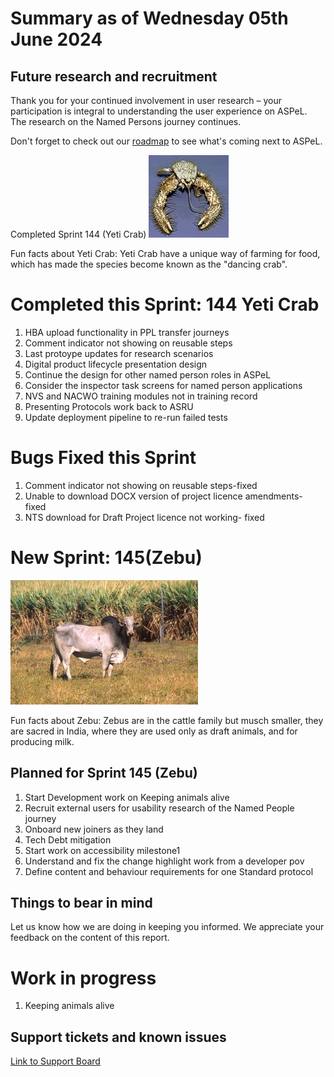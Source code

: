 # Summary as of Wednesday 05th June 2024



## Future research and recruitment 

Thank you for your continued involvement in user research – your participation is integral to understanding the user experience on ASPeL. The research on the Named Persons journey continues.  
 


Don't forget to check out our [roadmap](https://roadmap.prodpad.com/937455be-8d08-11ed-aa53-2a7db0eb1d9c) to see what's coming next to ASPeL.




Completed Sprint 144 (Yeti Crab)
![Andrew Thurber, Oregon State University, CC BY-SA 2.0 <https://creativecommons.org/licenses/by-sa/2.0>, via Wikimedia Commons](graphs/128px-Yeti_crab.jpg)





Fun facts about Yeti Crab: Yeti Crab have a unique way of farming for food, which has made the species become known as the "dancing crab".


# Completed this Sprint: 144 Yeti Crab
1) HBA upload functionality in PPL transfer journeys
2) Comment indicator not showing on reusable steps
3) Last protoype updates for research scenarios
4) Digital product lifecycle presentation design
5) Continue the design for other named person roles in ASPeL
6) Consider the inspector task screens for named person applications
7) NVS and NACWO training modules not in training record
8) Presenting Protocols work back to ASRU
9) Update deployment pipeline to re-run failed tests




# Bugs Fixed this Sprint
1) Comment indicator not showing on reusable steps-fixed
2) Unable to download DOCX version of project licence amendments- fixed
3) NTS download for Draft Project licence not working- fixed



# New Sprint: 145(Zebu)








![Scott Bauer, USDA ARS, Public domain, via Wikimedia Commons](graphs/Zebu.jpg)






Fun facts about Zebu: Zebus are in the cattle family but musch smaller, they are sacred in India, where they are used only as draft animals, and for producing milk.




 

## Planned for Sprint 145 (Zebu)
1) Start Development work on Keeping animals alive			
2) Recruit external users for usability research of the Named People journey
3) Onboard new joiners as they land
4) Tech Debt mitigation
5) Start work on accessibility milestone1
6) Understand and fix the change highlight work from a developer pov
7) Define content and behaviour requirements for one Standard protocol

   


## Things to bear in mind
Let us know how we are doing in keeping you informed. We appreciate your feedback on the content of this report.

# Work in progress
1) Keeping animals alive
  

   
 
   
## Support tickets and known issues
[Link to Support Board](https://collaboration.homeoffice.gov.uk/jira/secure/RapidBoard.jspa?rapidView=1717)

